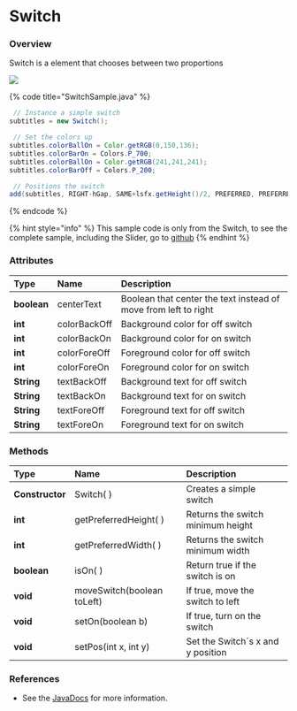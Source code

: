 # Switch

### Overview

Switch is a element that chooses between two proportions

![](https://totalcross.com/documentation/img/samples/switch-sample.gif)

{% code title="SwitchSample.java" %}
```java
 // Instance a simple switch
subtitles = new Switch();

 // Set the colors up
subtitles.colorBallOn = Color.getRGB(0,150,136);
subtitles.colorBarOn = Colors.P_700;
subtitles.colorBallOn = Color.getRGB(241,241,241);
subtitles.colorBarOff = Colors.P_200;

 // Positions the switch 
add(subtitles, RIGHT-hGap, SAME+lsfx.getHeight()/2, PREFERRED, PREFERRED);
```
{% endcode %}

{% hint style="info" %}
This sample code is only from the Switch, to see the complete sample, including the Slider, go to [github](https://github.com/TotalCross/TCSample/blob/master/src/main/java/totalcross/sample/components/ui/SliderSwitchSample.java)
{% endhint %}

### Attributes

| Type | Name | Description |
| :--- | :--- | :--- |
| **boolean** | centerText | Boolean that center the text instead of move from left to right |
| **int** | colorBackOff | Background color for off switch |
| **int** | colorBackOn | Background color for on switch |
| **int** | colorForeOff | Foreground color for off switch |
| **int** | colorForeOn | Foreground color for on switch |
| **String** | textBackOff | Background text for off switch |
| **String** | textBackOn | Background text for on switch |
| **String** | textForeOff | Foreground text for off switch |
| **String** | textForeOn | Foreground text for on switch |

### Methods

| Type | Name | Description |
| :--- | :--- | :--- |
| **Constructor** | Switch\( \) | Creates a simple switch |
| **int** | getPreferredHeight\( \) | Returns the switch minimum height |
| **int** | getPreferredWidth\( \) | Returns the switch minimum width |
| **boolean** | isOn\( \) | Return true if the switch is on |
| **void** | moveSwitch\(boolean toLeft\) | If true, move the switch to left |
| **void** | setOn\(boolean b\) | If true, turn on the switch |
| **void** | setPos\(int x, int y\) | Set the Switch´s x and y position |

### **References**

* See the [JavaDocs](https://rs.totalcross.com/doc/totalcross/ui/Switch.html) for more information.

